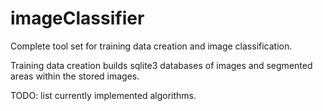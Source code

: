 # imageClassifier
Complete tool set for training data creation and image classification.

Training data creation builds sqlite3 databases of images and segmented areas within the stored images.

TODO: list currently implemented algorithms.
